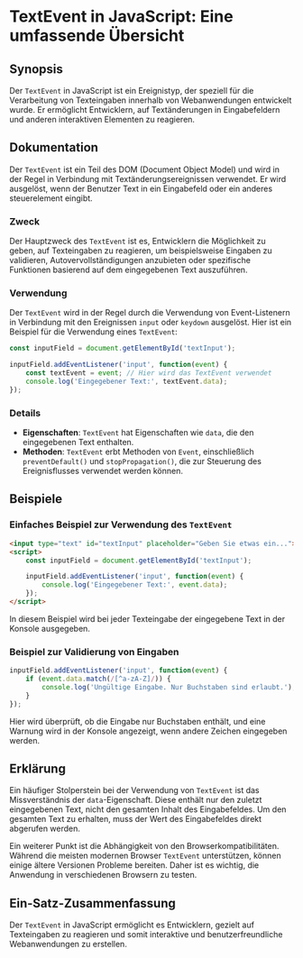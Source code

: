 <!--
Meta Description: # TextEvent in JavaScript: Eine umfassende Übersicht ## Synopsis Der `TextEvent` in JavaScript ist ein Ereignistyp, der speziell für die Verarbeitung ...
Meta Keywords: textevent, der, die, ein, text
-->

# TextEvent in JavaScript: Eine umfassende Übersicht

## Synopsis
Der `TextEvent` in JavaScript ist ein Ereignistyp, der speziell für die Verarbeitung von Texteingaben innerhalb von Webanwendungen entwickelt wurde. Er ermöglicht Entwicklern, auf Textänderungen in Eingabefeldern und anderen interaktiven Elementen zu reagieren.

## Dokumentation
Der `TextEvent` ist ein Teil des DOM (Document Object Model) und wird in der Regel in Verbindung mit Textänderungsereignissen verwendet. Er wird ausgelöst, wenn der Benutzer Text in ein Eingabefeld oder ein anderes steuerelement eingibt.

### Zweck
Der Hauptzweck des `TextEvent` ist es, Entwicklern die Möglichkeit zu geben, auf Texteingaben zu reagieren, um beispielsweise Eingaben zu validieren, Autovervollständigungen anzubieten oder spezifische Funktionen basierend auf dem eingegebenen Text auszuführen.

### Verwendung
Der `TextEvent` wird in der Regel durch die Verwendung von Event-Listenern in Verbindung mit den Ereignissen `input` oder `keydown` ausgelöst. Hier ist ein Beispiel für die Verwendung eines `TextEvent`:

```javascript
const inputField = document.getElementById('textInput');

inputField.addEventListener('input', function(event) {
    const textEvent = event; // Hier wird das TextEvent verwendet
    console.log('Eingegebener Text:', textEvent.data);
});
```

### Details
- **Eigenschaften**: `TextEvent` hat Eigenschaften wie `data`, die den eingegebenen Text enthalten.
- **Methoden**: `TextEvent` erbt Methoden von `Event`, einschließlich `preventDefault()` und `stopPropagation()`, die zur Steuerung des Ereignisflusses verwendet werden können.

## Beispiele
### Einfaches Beispiel zur Verwendung des `TextEvent`
```html
<input type="text" id="textInput" placeholder="Geben Sie etwas ein...">
<script>
    const inputField = document.getElementById('textInput');

    inputField.addEventListener('input', function(event) {
        console.log('Eingegebener Text:', event.data);
    });
</script>
```
In diesem Beispiel wird bei jeder Texteingabe der eingegebene Text in der Konsole ausgegeben.

### Beispiel zur Validierung von Eingaben
```javascript
inputField.addEventListener('input', function(event) {
    if (event.data.match(/[^a-zA-Z]/)) {
        console.log('Ungültige Eingabe. Nur Buchstaben sind erlaubt.');
    }
});
```
Hier wird überprüft, ob die Eingabe nur Buchstaben enthält, und eine Warnung wird in der Konsole angezeigt, wenn andere Zeichen eingegeben werden.

## Erklärung
Ein häufiger Stolperstein bei der Verwendung von `TextEvent` ist das Missverständnis der `data`-Eigenschaft. Diese enthält nur den zuletzt eingegebenen Text, nicht den gesamten Inhalt des Eingabefeldes. Um den gesamten Text zu erhalten, muss der Wert des Eingabefeldes direkt abgerufen werden. 

Ein weiterer Punkt ist die Abhängigkeit von den Browserkompatibilitäten. Während die meisten modernen Browser `TextEvent` unterstützen, können einige ältere Versionen Probleme bereiten. Daher ist es wichtig, die Anwendung in verschiedenen Browsern zu testen.

## Ein-Satz-Zusammenfassung
Der `TextEvent` in JavaScript ermöglicht es Entwicklern, gezielt auf Texteingaben zu reagieren und somit interaktive und benutzerfreundliche Webanwendungen zu erstellen.